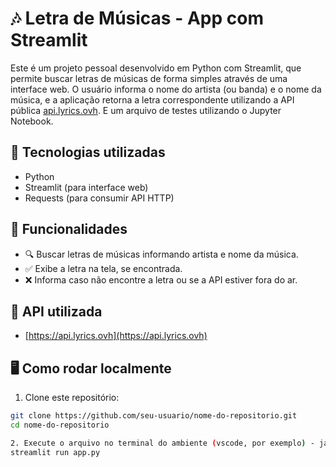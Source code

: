 # 🎶 Letra de Músicas - App com Streamlit

Este é um projeto pessoal desenvolvido em Python com Streamlit, que permite buscar letras de músicas de forma simples através de uma interface web. O usuário informa o nome do artista (ou banda) e o nome da música, e a aplicação retorna a letra correspondente utilizando a API pública [api.lyrics.ovh](https://api.lyrics.ovh). E um arquivo de testes utilizando o Jupyter Notebook.

## 🚀 Tecnologias utilizadas

- Python
- Streamlit (para interface web)
- Requests (para consumir API HTTP)

## 🎯 Funcionalidades

- 🔍 Buscar letras de músicas informando artista e nome da música.
- ✅ Exibe a letra na tela, se encontrada.
- ❌ Informa caso não encontre a letra ou se a API estiver fora do ar.

## 🔗 API utilizada

- [https://api.lyrics.ovh](https://api.lyrics.ovh)

## 🖥️ Como rodar localmente

1. Clone este repositório:

```bash
git clone https://github.com/seu-usuario/nome-do-repositorio.git
cd nome-do-repositorio

2. Execute o arquivo no terminal do ambiente (vscode, por exemplo) - já tendo instalado as biblliotecas necessárias, como a requests
streamlit run app.py

